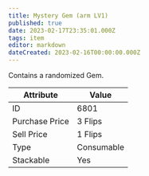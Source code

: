 ```yaml
---
title: Mystery Gem (arm LV1)
published: true
date: 2023-02-17T23:35:01.000Z
tags: item
editor: markdown
dateCreated: 2023-02-16T00:00:00.000Z
---
```


Contains a randomized Gem.

|Attribute|Value|
|-|-|
|ID|6801|
|Purchase Price|3 Flips|
|Sell Price|1 Flips|
|Type|Consumable|
|Stackable|Yes|

